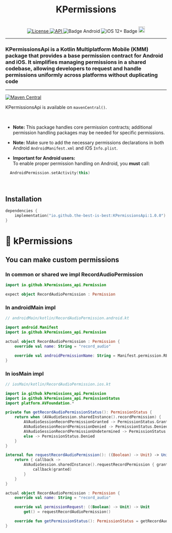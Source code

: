 <h1 align="center">KPermissions</h1>
<br>

<div align="center">

<a href="https://opensource.org/licenses/Apache-2.0">
  <img alt="License" src="https://img.shields.io/badge/License-Apache%202.0-blue.svg"/>
</a>

<a href="https://android-arsenal.com/api?level=21" rel="nofollow">
  <img alt="API" src="https://img.shields.io/badge/API-21%2B-brightgreen.svg?style=flat" />
</a>

<img src="https://img.shields.io/badge/Platform-Android-brightgreen.svg?logo=android" alt="Badge Android" />
<img src="https://img.shields.io/badge/iOS-12%2B-blue.svg?logo=apple" alt="iOS 12+ Badge" />

<a href="https://github.com/the-best-is-best/">
  <img alt="Profile" src="https://img.shields.io/badge/github-%23181717.svg?&style=for-the-badge&logo=github&logoColor=white" height="20"/>
</a>

</div>

---

### KPermissionsApi is a Kotlin Multiplatform Mobile (KMM) package that provides a base permission contract for Android and iOS. It simplifies managing permissions in a shared codebase, allowing developers to request and handle permissions uniformly across platforms without duplicating code

---

[![Maven Central](https://img.shields.io/maven-central/v/io.github.the-best-is-best/KPermissionsApi)](https://central.sonatype.com/artifact/io.github.the-best-is-best/KPermissionsApi)

KPermissionsApi is available on `mavenCentral()`.

<br>

- **Note:** This package handles core permission contracts; additional permission handling packages
  may be needed for specific permissions.

- **Note:** Make sure to add the necessary permissions declarations in both Android
  `AndroidManifest.xml` and iOS `Info.plist`.

- **Important for Android users:**  
  To enable proper permission handling on Android, you **must** call:

```kotlin
  AndroidPermission.setActivity(this)
```

<br>

## Installation

```kotlin
dependencies {
    implementation("io.github.the-best-is-best:KPermissionsApi:1.0.0")
}
```

# 🔐 kPermissions

## You can make custom permissions

### In common or shared we impl RecordAudioPermission

```kotlin
import io.github.kPermissions_api.Permission

expect object RecordAudioPermission : Permission
```

### In androidMain impl

```kotlin
// androidMain/kotlin/RecordAudioPermission.android.kt

import android.Manifest
import io.github.kPermissions_api.Permission

actual object RecordAudioPermission : Permission {
    override val name: String = "record_audio"

    override val androidPermissionName: String = Manifest.permission.RECORD_AUDIO
}
```

### In iosMain impl

```kotlin
// iosMain/kotlin/RecordAudioPermission.ios.kt

import io.github.kPermissions_api.Permission
import io.github.kPermissions_api.PermissionStatus
import platform.AVFoundation.*

private fun getRecordAudioPermissionStatus(): PermissionStatus {
    return when (AVAudioSession.sharedInstance().recordPermission) {
        AVAudioSessionRecordPermissionGranted -> PermissionStatus.Granted
        AVAudioSessionRecordPermissionDenied -> PermissionStatus.DeniedPermanently
        AVAudioSessionRecordPermissionUndetermined -> PermissionStatus.Denied
        else -> PermissionStatus.Denied
    }
}

internal fun requestRecordAudioPermission(): ((Boolean) -> Unit) -> Unit {
    return { callback ->
        AVAudioSession.sharedInstance().requestRecordPermission { granted ->
            callback(granted)
        }
    }
}

actual object RecordAudioPermission : Permission {
    override val name: String = "record_audio"

    override val permissionRequest: ((Boolean) -> Unit) -> Unit
        get() = requestRecordAudioPermission()

    override fun getPermissionStatus(): PermissionStatus = getRecordAudioPermissionStatus()
}


```
